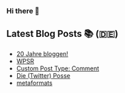 ### Hi there 👋

## Latest Blog Posts 📚 (🇩🇪)
<!-- BLOG-POST-LIST:START -->
- [20 Jahre bloggen!](https://notiz.blog/2022/05/29/20-jahre-bloggen/)
- [WPSR](https://notiz.blog/2022/05/15/wpsr/)
- [Custom Post Type: Comment](https://notiz.blog/2022/04/27/custom-post-type-comment/)
- [Die (Twitter) Posse](https://notiz.blog/2022/04/25/die-twitter-posse/)
- [metaformats](https://notiz.blog/2022/04/10/metaformats/)
<!-- BLOG-POST-LIST:END -->
